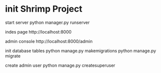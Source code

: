 # init Shrimp Project

start server
python manager.py runserver

indes page
http://localhost:8000

admin console
http://localhost:8000/admin

init database tables
python manage.py makemigrations
python manage.py migrate

create admin user
python manage.py createsuperuser
